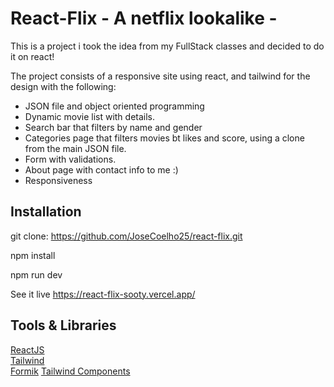 # React-Flix - A netflix lookalike - 

This is a project i took the idea from my FullStack classes and decided to do it on react!

The project consists of a responsive site using react, and tailwind for the design with the following:

- JSON file and object oriented programming
- Dynamic movie list with details.
- Search bar that filters by name and gender
- Categories page that filters movies bt likes and score, using a clone from the main JSON file.
- Form with validations.
- About page with contact info to me :)
- Responsiveness

## Installation

git clone: https://github.com/JoseCoelho25/react-flix.git

npm install

npm run dev

See it live https://react-flix-sooty.vercel.app/

## Tools & Libraries

[ReactJS](https://reactjs.org/)  
[Tailwind](https://tailwindcss.com/)  
[Formik](https://formik.org/)
[Tailwind Components](https://tailwindui.com/components)

